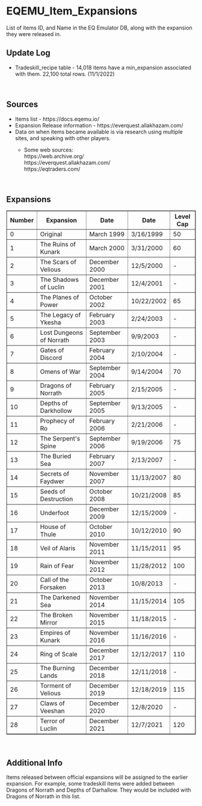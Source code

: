 # EQEMU_Item_Expansions
List of items ID, and Name in the EQ Emulator DB, along with the expansion they were released in.

## Update Log
* Tradeskill_recipe table - 14,018 items have a min_expansion associated with them. 22,100 total rows. (11/1/2022)
<br/>

## Sources
<ul>
  <li>Items list - https://docs.eqemu.io/</li>
  <li>Expansion Release information - https://everquest.allakhazam.com/</li>
<li>Data on when items became available is via research using multiple sites, and speaking with other players.</li>
<ul>
  <li>Some web sources:<br/> https://web.archive.org/
  <br/>https://everquest.allakhazam.com/
  <br/>https://eqtraders.com/</li>
  </ul>
</ul><br/>

## Expansions
<table cellpadding="0" cellspacing="0" border="1" width="90%">
<thead>
  <tr>
    <th>Number</th>
    <th>Expansion</th>
    <th>Date</th>
    <th>Date</th>
    <th>Level Cap</th>
  </tr>
</thead>
<tbody>
  <tr>
    <td>0</td>
    <td>Original</td>
    <td>March 1999</td>
    <td>3/16/1999</td>
    <td>50</td>
  </tr>
  <tr>
    <td>1</td>
    <td>The Ruins of Kunark</td>
    <td>March 2000</td>
    <td>3/31/2000</td>
    <td>60</td>
  </tr>
  <tr>
    <td>2</td>
    <td>The Scars of Velious</td>
    <td>December 2000</td>
    <td>12/5/2000</td>
    <td>-</td>
  </tr>
  <tr>
    <td>3</td>
    <td>The Shadows of Luclin</td>
    <td>December 2001</td>
    <td>12/4/2001</td>
    <td>-</td>
  </tr>
  <tr>
    <td>4</td>
    <td>The Planes of Power</td>
    <td>October 2002</td>
    <td>10/22/2002</td>
    <td>65</td>
  </tr>
  <tr>
    <td>5</td>
    <td>The Legacy of Ykesha</td>
    <td>February 2003</td>
    <td>2/24/2003</td>
    <td>-</td>
  </tr>
  <tr>
    <td>6</td>
    <td>Lost Dungeons of Norrath</td>
    <td>September 2003</td>
    <td>9/9/2003</td>
    <td>-</td>
  </tr>
  <tr>
    <td>7</td>
    <td>Gates of Discord</td>
    <td>February 2004</td>
    <td>2/10/2004</td>
    <td>-</td>
  </tr>
  <tr>
    <td>8</td>
    <td>Omens of War</td>
    <td>September 2004</td>
    <td>9/14/2004</td>
    <td>70</td>
  </tr>
  <tr>
    <td>9</td>
    <td>Dragons of Norrath</td>
    <td>February 2005</td>
    <td>2/15/2005</td>
    <td>-</td>
  </tr>
  <tr>
    <td>10</td>
    <td>Depths of Darkhollow</td>
    <td>September 2005</td>
    <td>9/13/2005</td>
    <td>-</td>
  </tr>
  <tr>
    <td>11</td>
    <td>Prophecy of Ro</td>
    <td>February 2006</td>
    <td>2/21/2006</td>
    <td>-</td>
  </tr>
  <tr>
    <td>12</td>
    <td>The Serpent's Spine</td>
    <td>September 2006</td>
    <td>9/19/2006</td>
    <td>75</td>
  </tr>
  <tr>
    <td>13</td>
    <td>The Buried Sea</td>
    <td>February 2007</td>
    <td>2/13/2007</td>
    <td>-</td>
  </tr>
  <tr>
    <td>14</td>
    <td>Secrets of Faydwer</td>
    <td>November 2007</td>
    <td>11/13/2007</td>
    <td>80</td>
  </tr>
  <tr>
    <td>15</td>
    <td>Seeds of Destruction</td>
    <td>October 2008</td>
    <td>10/21/2008</td>
    <td>85</td>
  </tr>
  <tr>
    <td>16</td>
    <td>Underfoot</td>
    <td>December 2009</td>
    <td>12/15/2009</td>
    <td>-</td>
  </tr>
  <tr>
    <td>17</td>
    <td>House of Thule</td>
    <td>October 2010</td>
    <td>10/12/2010</td>
    <td>90</td>
  </tr>
  <tr>
    <td>18</td>
    <td>Veil of Alaris</td>
    <td>November 2011</td>
    <td>11/15/2011</td>
    <td>95</td>
  </tr>
  <tr>
    <td>19</td>
    <td>Rain of Fear</td>
    <td>November 2012</td>
    <td>11/28/2012</td>
    <td>100</td>
  </tr>
  <tr>
    <td>20</td>
    <td>Call of the Forsaken</td>
    <td>October 2013</td>
    <td>10/8/2013</td>
    <td>-</td>
  </tr>
  <tr>
    <td>21</td>
    <td>The Darkened Sea</td>
    <td>November 2014</td>
    <td>11/15/2014</td>
    <td>105</td>
  </tr>
  <tr>
    <td>22</td>
    <td>The Broken Mirror</td>
    <td>November 2015</td>
    <td>11/18/2015</td>
    <td>-</td>
  </tr>
  <tr>
    <td>23</td>
    <td>Empires of Kunark</td>
    <td>November 2016</td>
    <td>11/16/2016</td>
    <td>-</td>
  </tr>
  <tr>
    <td>24</td>
    <td>Ring of Scale</td>
    <td>December 2017</td>
    <td>12/12/2017</td>
    <td>110</td>
  </tr>
  <tr>
    <td>25</td>
    <td>The Burning Lands</td>
    <td>December 2018</td>
    <td>12/11/2018</td>
    <td>-</td>
  </tr>
  <tr>
    <td>26</td>
    <td>Torment of Velious</td>
    <td>December 2019</td>
    <td>12/18/2019</td>
    <td>115</td>
  </tr>
  <tr>
    <td>27</td>
    <td>Claws of Veeshan</td>
    <td>December 2020</td>
    <td>12/8/2020</td>
    <td>-</td>
  </tr>
  <tr>
    <td>28</td>
    <td>Terror of Luclin</td>
    <td>December 2021</td>
    <td>12/7/2021</td>
    <td>120</td>
  </tr>
</tbody>
</table><br/>


## Additional Info

Items released between official expansions will be assigned to the earlier expansion. For example, some tradeskill items were added between Dragons of Norrath and Depths of Darhallow. They would be included with Dragons of Norrath in this list.

